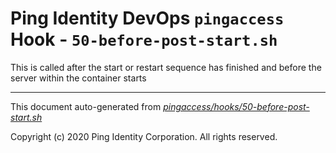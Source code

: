 
# Ping Identity DevOps `pingaccess` Hook - `50-before-post-start.sh`
 This is called after the start or restart sequence has finished and before 
 the server within the container starts

---
This document auto-generated from _[pingaccess/hooks/50-before-post-start.sh](https://github.com/pingidentity/pingidentity-docker-builds/blob/master/pingaccess/hooks/50-before-post-start.sh)_

Copyright (c)  2020 Ping Identity Corporation. All rights reserved.
